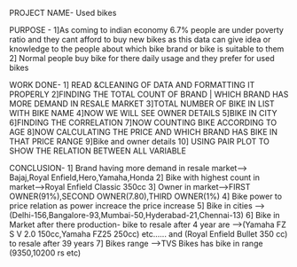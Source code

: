 PROJECT NAME- Used bikes

PURPOSE -
1]As coming to indian economy 6.7%  people are under poverty ratio and they cant afford to buy new bikes as this data can give idea or knowledge to the people about which bike brand or bike is suitable to them 
2] Normal people buy bike for there daily usage and they prefer for used bikes


WORK DONE-
1] READ &CLEANING OF DATA AND FORMATTING IT PROPERLY
2]FINDING THE TOTAL COUNT OF  BRAND  | WHICH BRAND HAS MORE DEMAND IN RESALE MARKET
3]TOTAL NUMBER OF BIKE IN LIST WITH BIKE NAME
4]NOW WE WILL SEE OWNER DETAILS
5]BIKE IN CITY
6]FINDING THE CORRELATION
7]NOW COUNTING BIKE ACCORDING TO AGE
8]NOW CALCULATING THE PRICE AND WHICH BRAND HAS BIKE IN THAT PRICE RANGE
9]Bike and owner details
10] USING PAIR PLOT TO SHOW THE RELATION BETWEEN ALL VARIABLE


CONCLUSION-
1] Brand having more demand in resale market--> Bajaj,Royal Enfield,Hero,Yamaha,Honda
2] Bike with highest count in market-->Royal Enfield Classic 350cc 3] Owner in market-->FIRST OWNER(91%),SECOND OWNER(7.80),THIRD OWNER(1%)
4] Bike power to price relation as power increace the price increase
5] Bike in cities -->(Delhi-156,Bangalore-93,Mumbai-50,Hyderabad-21,Chennai-13) 6] Bike in Market after there production- bike to resale after 4 year are -->(Yamaha FZ S V 2.0 150cc,Yamaha FZ25 250cc) etc...... and (Royal Enfield Bullet 350 cc) to resale after 39 years
7] Bikes range -->TVS Bikes has bike in range (9350,10200 rs etc)




